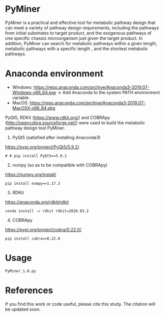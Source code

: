 # PyMiner
PyMiner is a practical and effective tool for metabolic pathway design that can meet a variety of pathway design requirements, including the pathways from initial substrates to target product, and the exogenous pathways of one specific chassis microorganism just given the target product. In addition, PyMiner can search for metabolic pathways within a given length, metabolic pathways with a specific length , and the shortest metabolic pathways.

# Anaconda environment

+ Windows:
  https://repo.anaconda.com/archive/Anaconda3-2019.07-Windows-x86_64.exe
  -> Add Anaconda to the system PATH environment variable.
+ MacOS:
  https://repo.anaconda.com/archive/Anaconda3-2019.07-MacOSX-x86_64.pkg

PyQt5, RDKit (https://www.rdkit.org/) and COBRApy (http://opencobra.sourceforge.net/) were used to build the metabolic pathway design tool PyMiner.

 1) PyQt5 (satisfied after installing Anaconda3)
  
  https://pypi.org/project/PyQt5/5.9.2/
```
# # pip install PyQt5==5.9.2
```

 2) numpy (so as to be compatible with COBRApy)
  
  https://numpy.org/install/
```
pip install numpy==1.17.3
```

 3) RDKit
  
  https://anaconda.org/rdkit/rdkit
```
conda install -c rdkit rdkit=2020.03.2
```

 4) COBRApy
  
  https://pypi.org/project/cobra/0.22.0/
```
pip install cobra==0.22.0
```

# Usage
```
PyMiner_1.0.py
```

# References
If you find this work or code useful, please cite this study. The citation will be updated soon.
